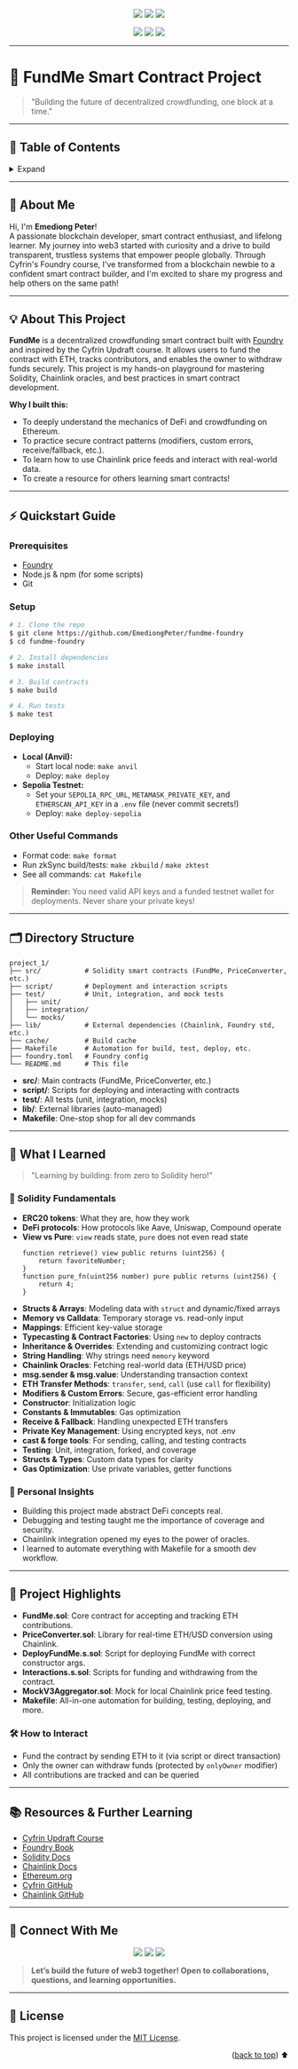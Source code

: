 <!-- Banner & Social Icons -->
<p align="center">
  <img src="https://img.shields.io/badge/Blockchain%20Developer-Ethereum-blue?style=for-the-badge&logo=ethereum"/>
  <img src="https://img.shields.io/badge/Smart%20Contracts-Solidity-black?style=for-the-badge&logo=solidity"/>
  <img src="https://img.shields.io/badge/License-MIT-green?style=for-the-badge"/>
</p>

<p align="center">
  <a href="https://x.com/emeediong_peter"><img src="https://img.shields.io/badge/X-@emeediong_peter-1DA1F2?style=for-the-badge&logo=x&logoColor=white"/></a>
  <a href="https://www.linkedin.com/in/emediong-peter-81b46a330"><img src="https://img.shields.io/badge/LinkedIn-Emediong%20Peter-0e76a8?style=for-the-badge&logo=linkedin&logoColor=white"/></a>
  <a href="https://github.com/EmediongPeter"><img src="https://img.shields.io/badge/GitHub-EmediongPeter-181717?style=for-the-badge&logo=github&logoColor=white"/></a>
</p>

---

# 🚀 FundMe Smart Contract Project

> "Building the future of decentralized crowdfunding, one block at a time."

---

## 📖 Table of Contents
<details>
<summary>Expand</summary>

- [About Me](#about-me)
- [About This Project](#about-this-project)
- [Quickstart Guide](#quickstart-guide)
- [Directory Structure](#directory-structure)
- [What I Learned](#what-i-learned)
- [Project Highlights](#project-highlights)
- [Resources & Further Learning](#resources--further-learning)
- [Connect With Me](#connect-with-me)
- [License](#license)
</details>

---

## 👋 About Me

Hi, I'm **Emediong Peter**!<br/>
A passionate blockchain developer, smart contract enthusiast, and lifelong learner. My journey into web3 started with curiosity and a drive to build transparent, trustless systems that empower people globally. Through Cyfrin's Foundry course, I've transformed from a blockchain newbie to a confident smart contract builder, and I'm excited to share my progress and help others on the same path!

---

## 💡 About This Project

**FundMe** is a decentralized crowdfunding smart contract built with [Foundry](https://book.getfoundry.sh/) and inspired by the Cyfrin Updraft course. It allows users to fund the contract with ETH, tracks contributors, and enables the owner to withdraw funds securely. This project is my hands-on playground for mastering Solidity, Chainlink oracles, and best practices in smart contract development.

**Why I built this:**
- To deeply understand the mechanics of DeFi and crowdfunding on Ethereum.
- To practice secure contract patterns (modifiers, custom errors, receive/fallback, etc.).
- To learn how to use Chainlink price feeds and interact with real-world data.
- To create a resource for others learning smart contracts!

---

## ⚡ Quickstart Guide

### Prerequisites
- [Foundry](https://book.getfoundry.sh/getting-started/installation)
- Node.js & npm (for some scripts)
- Git

### Setup
```bash
# 1. Clone the repo
$ git clone https://github.com/EmediongPeter/fundme-foundry
$ cd fundme-foundry

# 2. Install dependencies
$ make install

# 3. Build contracts
$ make build

# 4. Run tests
$ make test
```

### Deploying
- **Local (Anvil):**
  - Start local node: `make anvil`
  - Deploy: `make deploy`
- **Sepolia Testnet:**
  - Set your `SEPOLIA_RPC_URL`, `METAMASK_PRIVATE_KEY`, and `ETHERSCAN_API_KEY` in a `.env` file (never commit secrets!)
  - Deploy: `make deploy-sepolia`

### Other Useful Commands
- Format code: `make format`
- Run zkSync build/tests: `make zkbuild` / `make zktest`
- See all commands: `cat Makefile`

> **Reminder:** You need valid API keys and a funded testnet wallet for deployments. Never share your private keys!

---

## 🗂️ Directory Structure

```
project_1/
├── src/           # Solidity smart contracts (FundMe, PriceConverter, etc.)
├── script/        # Deployment and interaction scripts
├── test/          # Unit, integration, and mock tests
│   ├── unit/
│   ├── integration/
│   └── mocks/
├── lib/           # External dependencies (Chainlink, Foundry std, etc.)
├── cache/         # Build cache
├── Makefile       # Automation for build, test, deploy, etc.
├── foundry.toml   # Foundry config
└── README.md      # This file
```

- **src/**: Main contracts (FundMe, PriceConverter, etc.)
- **script/**: Scripts for deploying and interacting with contracts
- **test/**: All tests (unit, integration, mocks)
- **lib/**: External libraries (auto-managed)
- **Makefile**: One-stop shop for all dev commands

---

## 🧠 What I Learned

> "Learning by building: from zero to Solidity hero!"

### 🔹 Solidity Fundamentals
- **ERC20 tokens**: What they are, how they work
- **DeFi protocols**: How protocols like Aave, Uniswap, Compound operate
- **View vs Pure**: `view` reads state, `pure` does not even read state
  ```solidity
  function retrieve() view public returns (uint256) {
      return favoriteNumber;
  }
  function pure_fn(uint256 number) pure public returns (uint256) {
      return 4;
  }
  ```
- **Structs & Arrays**: Modeling data with `struct` and dynamic/fixed arrays
- **Memory vs Calldata**: Temporary storage vs. read-only input
- **Mappings**: Efficient key-value storage
- **Typecasting & Contract Factories**: Using `new` to deploy contracts
- **Inheritance & Overrides**: Extending and customizing contract logic
- **String Handling**: Why strings need `memory` keyword
- **Chainlink Oracles**: Fetching real-world data (ETH/USD price)
- **msg.sender & msg.value**: Understanding transaction context
- **ETH Transfer Methods**: `transfer`, `send`, `call` (use `call` for flexibility)
- **Modifiers & Custom Errors**: Secure, gas-efficient error handling
- **Constructor**: Initialization logic
- **Constants & Immutables**: Gas optimization
- **Receive & Fallback**: Handling unexpected ETH transfers
- **Private Key Management**: Using encrypted keys, not .env
- **cast & forge tools**: For sending, calling, and testing contracts
- **Testing**: Unit, integration, forked, and coverage
- **Structs & Types**: Custom data types for clarity
- **Gas Optimization**: Use private variables, getter functions

### 📝 Personal Insights
- Building this project made abstract DeFi concepts real.
- Debugging and testing taught me the importance of coverage and security.
- Chainlink integration opened my eyes to the power of oracles.
- I learned to automate everything with Makefile for a smooth dev workflow.

---

## 🌟 Project Highlights

- **FundMe.sol**: Core contract for accepting and tracking ETH contributions.
- **PriceConverter.sol**: Library for real-time ETH/USD conversion using Chainlink.
- **DeployFundMe.s.sol**: Script for deploying FundMe with correct constructor args.
- **Interactions.s.sol**: Scripts for funding and withdrawing from the contract.
- **MockV3Aggregator.sol**: Mock for local Chainlink price feed testing.
- **Makefile**: All-in-one automation for building, testing, deploying, and more.

### 🛠️ How to Interact
- Fund the contract by sending ETH to it (via script or direct transaction)
- Only the owner can withdraw funds (protected by `onlyOwner` modifier)
- All contributions are tracked and can be queried

---

## 📚 Resources & Further Learning

- [Cyfrin Updraft Course](https://updraft.cyfrin.io/)
- [Foundry Book](https://book.getfoundry.sh/)
- [Solidity Docs](https://docs.soliditylang.org/)
- [Chainlink Docs](https://docs.chain.link/)
- [Ethereum.org](https://ethereum.org/)
- [Cyfrin GitHub](https://github.com/Cyfrin)
- [Chainlink GitHub](https://github.com/smartcontractkit/chainlink)

---

## 🤝 Connect With Me

<p align="center">
  <a href="https://x.com/emeediong_peter"><img src="https://img.shields.io/badge/X-@emeediong_peter-1DA1F2?style=for-the-badge&logo=x&logoColor=white"/></a>
  <a href="https://www.linkedin.com/in/emediong-peter-81b46a330"><img src="https://img.shields.io/badge/LinkedIn-Emediong%20Peter-0e76a8?style=for-the-badge&logo=linkedin&logoColor=white"/></a>
  <a href="https://github.com/EmediongPeter"><img src="https://img.shields.io/badge/GitHub-EmediongPeter-181717?style=for-the-badge&logo=github&logoColor=white"/></a>
</p>

> **Let’s build the future of web3 together! Open to collaborations, questions, and learning opportunities.**

---

## 📝 License

This project is licensed under the [MIT License](LICENSE).

<p align="right">(<a href="#🚀-fundme-smart-contract-project">back to top</a>) ⬆️</p>
